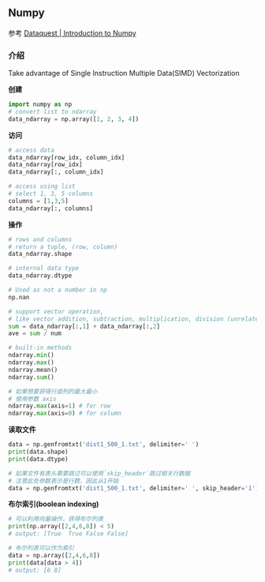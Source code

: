 ## Numpy

参考
[Dataquest | Introduction to Numpy](https://app.dataquest.io/m/289/introduction-to-numpy)

### 介绍
Take advantage of Single Instruction Multiple Data(SIMD)
Vectorization

__创建__
```py
import numpy as np
# convert list to ndarray
data_ndarray = np.array([1, 2, 3, 4])
```

__访问__
```py
# access data
data_ndarray[row_idx, column_idx]
data_ndarray[row_idx]
data_ndarray[:, column_idx]

# access using list
# select 1, 3, 5 columns 
columns = [1,3,5]
data_ndarray[:, columns] 
```

__操作__
```py
# rows and columns
# return a tuple, (row, column)
data_ndarray.shape

# internal data type
data_ndarray.dtype

# Used as not a number in np
np.nan

# support vector operation, 
# like vector addition, subtraction, multiplication, division (unrelated to linear algebra)
sum = data_ndarray[:,1] + data_ndarray[:,2] 
ave = sum / num

# built-in methods
ndarray.min()
ndarray.max()
ndarray.mean()
ndarray.sum()

# 如果想要获得行或列的最大最小
# 使用参数 axis
ndarray.max(axis=1) # for row
ndarray.max(axis=0) # for column
```

__读取文件__
```py
data = np.genfromtxt('dist1_500_1.txt', delimiter=' ')
print(data.shape)
print(data.dtype)

# 如果文件有表头需要跳过可以使用`skip_header`跳过相关行数据
# 注意此处参数表示是行数，因此从1开始
data = np.genfromtxt('dist1_500_1.txt', delimiter=' ', skip_header='1')
```

__布尔索引(boolean indexing)__
```py
# 可以利用向量操作，获得布尔列表
print(np.array([2,4,6,8]) < 5)
# output: [True  True False False]

# 布尔列表可以作为索引
data = np.array([2,4,6,8])          
print(data[data > 4])
# output: [6 8]
```